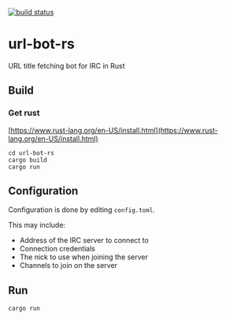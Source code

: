[![build status](https://api.travis-ci.org/nuxeh/url-bot-rs.png?branch=master)](https://api.travis-ci.org/nuxeh/url-bot-rs)

# url-bot-rs

URL title fetching bot for IRC in Rust

## Build

### Get rust

[https://www.rust-lang.org/en-US/install.html](https://www.rust-lang.org/en-US/install.html)

    cd url-bot-rs
    cargo build
    cargo run

## Configuration

Configuration is done by editing `config.toml`.

This may include:
- Address of the IRC server to connect to
- Connection credentials
- The nick to use when joining the server
- Channels to join on the server

## Run

    cargo run
